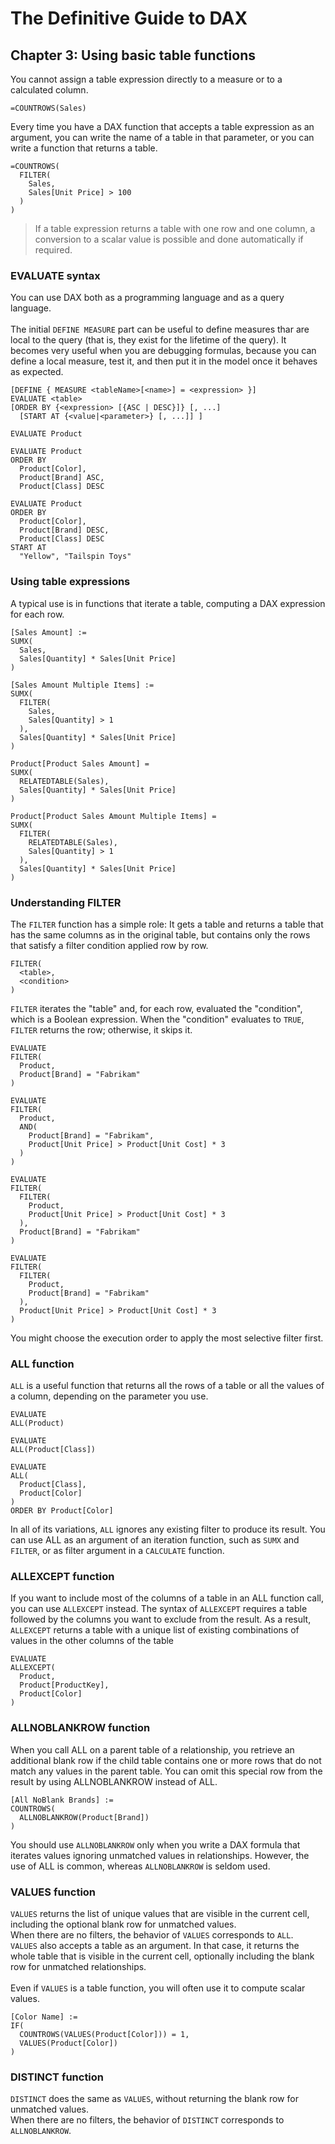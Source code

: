 # The Definitive Guide to DAX

## Chapter 3: Using basic table functions

You cannot assign a table expression directly to a measure or to a calculated column.

```
=COUNTROWS(Sales)
```

Every time you have a DAX function that accepts a table expression as an argument, you can write
the name of a table in that parameter, or you can write a function that returns a table.

```
=COUNTROWS(
  FILTER(
    Sales,
    Sales[Unit Price] > 100
  )
)
```

>If a table expression returns a table with one row and one column, a conversion to a scalar value is 
>possible and done automatically if required.

### EVALUATE syntax

You can use DAX both as a programming language and as a query language.
</br></br>
The initial `DEFINE MEASURE` part can be useful to define measures thar are local to the query (that
is, they exist for the lifetime of the query). It becomes very useful when you are debugging formulas, 
because you can define a local measure, test it, and then put it in the model once it behaves as 
expected.

```
[DEFINE { MEASURE <tableName>[<name>] = <expression> }]
EVALUATE <table>
[ORDER BY {<expression> [{ASC | DESC}]} [, ...]
  [START AT {<value|<parameter>} [, ...]] ]
```

```
EVALUATE Product
```

```
EVALUATE Product
ORDER BY
  Product[Color],
  Product[Brand] ASC,
  Product[Class] DESC
```

```
EVALUATE Product
ORDER BY
  Product[Color],
  Product[Brand] DESC,
  Product[Class] DESC
START AT
  "Yellow", "Tailspin Toys"
```

### Using table expressions

A typical use is in functions that iterate a table, computing a DAX expression 
for each row.

```
[Sales Amount] :=
SUMX(
  Sales,
  Sales[Quantity] * Sales[Unit Price]
)
```

```
[Sales Amount Multiple Items] :=
SUMX(
  FILTER(
    Sales,
    Sales[Quantity] > 1
  ),
  Sales[Quantity] * Sales[Unit Price]
)
```

```
Product[Product Sales Amount] =
SUMX(
  RELATEDTABLE(Sales),
  Sales[Quantity] * Sales[Unit Price]
)
```

```
Product[Product Sales Amount Multiple Items] =
SUMX(
  FILTER(
    RELATEDTABLE(Sales),
    Sales[Quantity] > 1
  ),
  Sales[Quantity] * Sales[Unit Price]
)
```

### Understanding FILTER

The `FILTER` function has a simple role: It gets a table and returns a table that has the same columns as
in the original table, but contains only the rows that satisfy a filter condition applied row by row.

```
FILTER(
  <table>,
  <condition>
)
```

`FILTER` iterates the "table" and, for each row, evaluated the "condition", which is a Boolean
expression. When the "condition" evaluates to `TRUE`, `FILTER` returns the row; otherwise, it skips it.

```
EVALUATE
FILTER(
  Product,
  Product[Brand] = "Fabrikam"
)
```

```
EVALUATE
FILTER(
  Product,
  AND(
    Product[Brand] = "Fabrikam",
    Product[Unit Price] > Product[Unit Cost] * 3
  )
)
```

```
EVALUATE
FILTER(
  FILTER(
    Product,
    Product[Unit Price] > Product[Unit Cost] * 3
  ),
  Product[Brand] = "Fabrikam"
)
```

```
EVALUATE
FILTER(
  FILTER(
    Product,
    Product[Brand] = "Fabrikam"
  ),
  Product[Unit Price] > Product[Unit Cost] * 3
)
```

You might choose the execution order to apply the most selective filter first.

### ALL function

`ALL` is a useful function that returns all the rows of a table or all the values of a column, depending
on the parameter you use.

```
EVALUATE
ALL(Product)
```

```
EVALUATE
ALL(Product[Class])
```

```
EVALUATE
ALL(
  Product[Class],
  Product[Color]
)
ORDER BY Product[Color]
```

In all of its variations, `ALL` ignores any existing filter to produce its result. You can use ALL as an 
argument of an iteration function, such as `SUMX` and `FILTER`, or as filter argument in a `CALCULATE`
function.

### ALLEXCEPT function

If you want to include most of the columns of a table in an ALL function call, you can use 
`ALLEXCEPT` instead. The syntax of `ALLEXCEPT` requires a table followed by the columns you want
to exclude from the result. As a result, `ALLEXCEPT` returns a table with a  unique list of existing
combinations of values in the other columns of the table

```
EVALUATE
ALLEXCEPT(
  Product,
  Product[ProductKey],
  Product[Color]
)
```

### ALLNOBLANKROW function

<p>
  When you call ALL on a parent table of a relationship, you retrieve an additional blank row if the 
  child table contains one or more rows that do not match any values in the parent  table. You can omit
  this special row from the result by using ALLNOBLANKROW instead of ALL.
</p>

```
[All NoBlank Brands] :=
COUNTROWS(
  ALLNOBLANKROW(Product[Brand])
)
```

You should use `ALLNOBLANKROW` only  when you  write a DAX formula that iterates values
ignoring unmatched values in relationships. However, the use of ALL is common, whereas
`ALLNOBLANKROW` is seldom used.

### VALUES function

`VALUES` returns the list of unique values that are visible in the current cell, including the optional
blank row for unmatched values.</br>
When there are no filters, the behavior of `VALUES` corresponds to `ALL`.</br>
`VALUES` also accepts a table as an argument. In that case, it returns the whole table that is visible in 
the current cell, optionally including the blank row for unmatched relationships.
</br></br>
Even if `VALUES` is a table function, you will often use it to compute scalar values.

```
[Color Name] :=
IF(
  COUNTROWS(VALUES(Product[Color])) = 1,
  VALUES(Product[Color])
)
```

### DISTINCT function

`DISTINCT` does the same as `VALUES`, without returning the blank row for unmatched values.</br>
When there are no filters, the behavior of `DISTINCT` corresponds to `ALLNOBLANKROW`.
